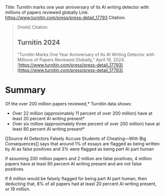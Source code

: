 Title: Turnitin marks one year anniversary of its AI writing detector with millions of papers reviewed globally
Link: https://www.turnitin.com/press/press-detail_17793
Citation:
> [!note] Citation
> ## Turnitin 2024
> “Turnitin Marks One Year Anniversary of Its AI Writing Detector with Millions of Papers Reviewed Globally,” April 19, 2024. [https://www.turnitin.com/press/press-detail_17793](https://www.turnitin.com/press/press-detail_17793).

# Summary
Of the over 200 million papers reviewed,* Turnitin data shows:  
- Over 22 million (approximately 11 percent of over 200 million) have at least 20 percent AI writing present*  
- Over six million (approximately three percent of over 200 million) have at least 80 percent AI writing present*

[[Source AI Detectors Falsely Accuse Students of Cheating—With Big Consequences]] says that around 1% of essays are flagged as being written by AI as false positives and 3% were flagged as being part AI part human

If assuming 200 million papers and 2 million are false positives, 4 million papers have at least 80 percent AI writing present and are not false positives. 

If 6 million would be falsely flagged for being part AI part human, then deducting that, 8% of all papers had at least 20 percent AI writing present, or 19 million. 

